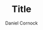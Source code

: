 ---
title: Title
description: Hey, and welcome to...
author: Daniel Cornock
category: category
layout: post
featuredImg: /imagename.jpg
---